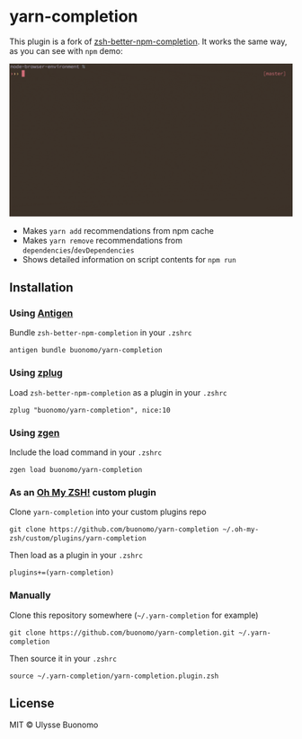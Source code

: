 # yarn-completion

This plugin is a fork of [zsh-better-npm-completion](https://github.com/lukechilds/zsh-better-npm-completion). It works the same way, as you can see with `npm` demo:

<img src="demo.gif" width="690">

* Makes `yarn add` recommendations from npm cache
* Makes `yarn remove` recommendations from `dependencies`/`devDependencies`
* Shows detailed information on script contents for `npm run`

## Installation

### Using [Antigen](https://github.com/zsh-users/antigen)

Bundle `zsh-better-npm-completion` in your `.zshrc`

```shell
antigen bundle buonomo/yarn-completion
```

### Using [zplug](https://github.com/b4b4r07/zplug)
Load `zsh-better-npm-completion` as a plugin in your `.zshrc`

```shell
zplug "buonomo/yarn-completion", nice:10

```
### Using [zgen](https://github.com/tarjoilija/zgen)

Include the load command in your `.zshrc`

```shell
zgen load buonomo/yarn-completion
```

### As an [Oh My ZSH!](https://github.com/robbyrussell/oh-my-zsh) custom plugin

Clone `yarn-completion` into your custom plugins repo

```shell
git clone https://github.com/buonomo/yarn-completion ~/.oh-my-zsh/custom/plugins/yarn-completion
```
Then load as a plugin in your `.zshrc`

```shell
plugins+=(yarn-completion)
```

### Manually
Clone this repository somewhere (`~/.yarn-completion` for example)

```shell
git clone https://github.com/buonomo/yarn-completion.git ~/.yarn-completion
```
Then source it in your `.zshrc`

```shell
source ~/.yarn-completion/yarn-completion.plugin.zsh
```

## License

MIT © Ulysse Buonomo
